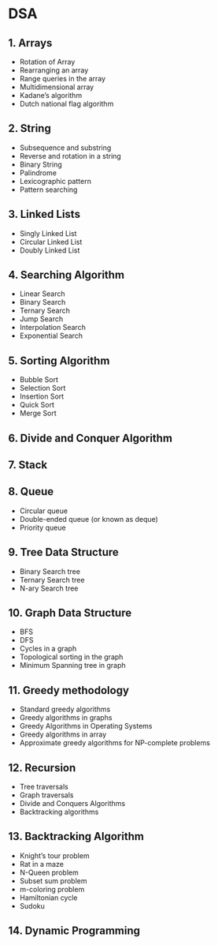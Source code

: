 # DSA
## 1. Arrays
- Rotation of Array
- Rearranging an array
- Range queries in the array
- Multidimensional array 
- Kadane’s algorithm
- Dutch national flag algorithm
## 2. String
- Subsequence and substring
- Reverse and rotation in a string
- Binary String
- Palindrome
- Lexicographic pattern
- Pattern searching
## 3. Linked Lists
- Singly Linked List
- Circular Linked List 
- Doubly Linked List
## 4. Searching Algorithm
- Linear Search
- Binary Search 
- Ternary Search
- Jump Search
- Interpolation Search 
- Exponential Search 
## 5. Sorting Algorithm
- Bubble Sort
- Selection Sort
- Insertion Sort
- Quick Sort
- Merge Sort
## 6. Divide and Conquer Algorithm
## 7. Stack
## 8. Queue
- Circular queue
- Double-ended queue (or known as deque)
- Priority queue 
## 9. Tree Data Structure
- Binary Search tree
- Ternary Search tree
- N-ary Search tree
## 10. Graph Data Structure
- BFS
- DFS
- Cycles in a graph
- Topological sorting in the graph
- Minimum Spanning tree in graph
## 11. Greedy methodology
- Standard greedy algorithms
- Greedy algorithms in graphs
- Greedy Algorithms in Operating Systems
- Greedy algorithms in array
- Approximate greedy algorithms for NP-complete problems
## 12. Recursion
- Tree traversals
- Graph traversals
- Divide and Conquers Algorithms
- Backtracking algorithms 
## 13. Backtracking Algorithm
- Knight’s tour problem
- Rat in a maze
- N-Queen problem
- Subset sum problem
- m-coloring problem
- Hamiltonian cycle
- Sudoku
## 14. Dynamic Programming
